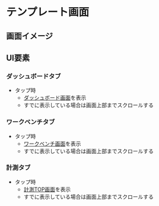 # テンプレート画面

## 画面イメージ



## UI要素

### ダッシュボードタブ
- タップ時
  - [ダッシュボード画面](../Dashboard/ダッシュボード画面.md)を表示
  - すでに表示している場合は画面上部までスクロールする

### ワークベンチタブ
- タップ時
  - [ワークベンチ画面](../Workbench/ワークベンチ画面.md)を表示
  - すでに表示している場合は画面上部までスクロールする

### 計測タブ
- タップ時
  - [計測TOP画面](../Measurement/計測TOP画面.md)を表示
  - すでに表示している場合は画面上部までスクロールする

